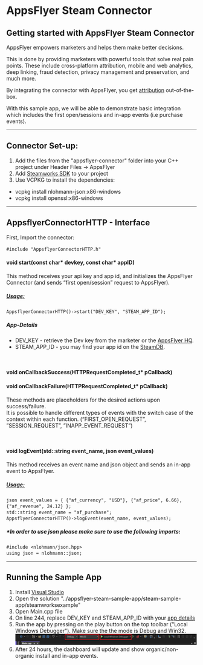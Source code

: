 # AppsFlyer Steam Connector

## **Getting started with AppsFlyer Steam Connector**

AppsFlyer empowers marketers and helps them make better decisions.

This is done by providing marketers with powerful tools that solve real pain points. These include cross-platform attribution, mobile and web analytics, deep linking, fraud detection, privacy management and preservation, and much more.

By integrating the connector with AppsFlyer, you get [attribution](https://support.appsflyer.com/hc/en-us/articles/207447053) out-of-the-box. 

With this sample app, we will be able to demonstrate basic integration which includes the first open/sessions and in-app events (i.e purchase events).

<hr/>

## **Connector Set-up:**



1. Add the files from the "appsflyer-connector" folder into your C++ project under Header Files -> AppsFlyer
2. Add [Steamworks SDK](https://partner.steamgames.com/doc/sdk) to your project
3. Use VCPKG to install the dependencies:
* vcpkg install nlohmann-json:x86-windows
* vcpkg install openssl:x86-windows

<hr/>

## **AppsflyerConnectorHTTP - Interface**

First, Import the connector: 
<pre><code>#include "AppsflyerConnectorHTTP.h"
</code></pre>

#### void **start**(const char* **devkey**, const char* **appID**)

This method receives your api key and app id, and initializes the AppsFlyer Connector (and sends “first open/session” request to AppsFlyer).

##### <span style="text-decoration:underline;">Usage:</span>

<pre><code>AppsflyerConnectorHTTP()->start("DEV_KEY", "STEAM_APP_ID");
</code></pre>

##### App-Details

* DEV_KEY - retrieve the Dev key from the marketer or the [AppsFlyer HQ](https://support.appsflyer.com/hc/en-us/articles/211719806-App-settings-#general-app-settings).
* STEAM_APP_ID - you may find your app id on the [SteamDB](https://steamdb.info/apps/).

<br/>

#### void **onCallbackSuccess**(HTTPRequestCompleted_t* **pCallback**) 
#### void **onCallbackFailure**(HTTPRequestCompleted_t* **pCallback**)

These methods are placeholders for the desired actions upon success/failure. \
It is possible to handle different types of events with the switch case of the context within each function. (“FIRST_OPEN_REQUEST”, ”SESSION_REQUEST”, ”INAPP_EVENT_REQUEST”)

<br/>

#### void **logEvent**(std::string **event_name**, json **event_values**)

This method receives an event name and json object and sends an in-app event to AppsFlyer.


##### <span style="text-decoration:underline;">Usage:</span>

<pre><code>json event_values = { {"af_currency", "USD"}, {"af_price", 6.66}, {"af_revenue", 24.12} };
std::string event_name = "af_purchase";
AppsflyerConnectorHTTP()->logEvent(event_name, event_values);
</code></pre>

##### *In order to use json please make sure to use the following imports:

<pre><code>#include &lt;nlohmann/json.hpp>
using json = nlohmann::json;
</code></pre>


<hr>

## Running the Sample App 

1. Install [Visual Studio ](https://visualstudio.microsoft.com/)
2. Open the solution "../appsflyer-steam-sample-app/steam-sample-app/steamworksexample"
3. Open Main.cpp file
4. On line 244, replace DEV_KEY and STEAM_APP_ID with your [app details](#App-Details)
5. Run the app by pressing on the play button on the top toolbar ("Local Windows Debugger"). Make sure the the mode is Debug and Win32.
![Visual Studio Toolbar Image](images/vs-run.PNG?raw=true "Visual Studio Toolbar Image")
6. After 24 hours, the dashboard will update and show organic/non-organic install and in-app events.
